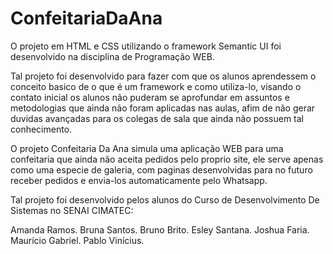 # ConfeitariaDaAna

O projeto em HTML e CSS utilizando o framework Semantic UI foi desenvolvido na disciplina de Programação WEB.

Tal projeto foi desenvolvido para fazer com que os alunos aprendessem o conceito basico de o que é um framework e como utiliza-lo, visando o contato inicial os alunos não puderam se aprofundar em assuntos e metodologias que ainda não foram aplicadas nas aulas, afim de não gerar duvidas avançadas para os colegas de sala que ainda não possuem tal conhecimento.

O projeto Confeitaria Da Ana simula uma aplicação WEB para uma confeitaria que ainda não aceita pedidos pelo proprio site, ele serve apenas como uma especie de galeria, com paginas desenvolvidas para no futuro receber pedidos e envia-los automaticamente pelo Whatsapp.

Tal projeto foi desenvolvido pelos alunos do Curso de Desenvolvimento De Sistemas no SENAI CIMATEC:

Amanda Ramos.
Bruna Santos.
Bruno Brito.
Esley Santana.
Joshua Faria.
Maurício Gabriel.
Pablo Vinícius.